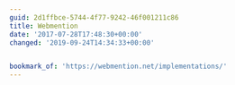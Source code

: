 ```yaml
---
guid: 2d1ffbce-5744-4f77-9242-46f001211c86
title: Webmention
date: '2017-07-28T17:48:30+00:00'
changed: '2019-09-24T14:34:33+00:00'


bookmark_of: 'https://webmention.net/implementations/'
---
```




